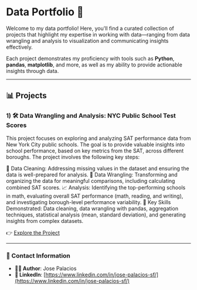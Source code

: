 # Data Portfolio 🚀

Welcome to my data portfolio! Here, you'll find a curated collection of projects that highlight my expertise in working with data—ranging from data wrangling and analysis to visualization and communicating insights effectively.

Each project demonstrates my proficiency with tools such as **Python**, **pandas**, **matplotlib**, and more, as well as my ability to provide actionable insights through data.

---

## 📊 Projects

### 1) 🛠 Data Wrangling and Analysis: NYC Public School Test Scores
This project focuses on exploring and analyzing SAT performance data from New York City public schools. The goal is to provide valuable insights into school performance, based on key metrics from the SAT, across different boroughs. The project involves the following key steps:

🧹 Data Cleaning: Addressing missing values in the dataset and ensuring the data is well-prepared for analysis.
🔄 Data Wrangling: Transforming and organizing the data for meaningful comparisons, including calculating combined SAT scores.
📈 Analysis: Identifying the top-performing schools in math, evaluating overall SAT performance (math, reading, and writing), and investigating borough-level performance variability.
🔑 Key Skills Demonstrated: Data cleaning, data wrangling with pandas, aggregation techniques, statistical analysis (mean, standard deviation), and generating insights from complex datasets.

👉 [Explore the Project](https://github.com/josepalacios3/Data-Wrangling-and-Analysis--NYC-Public-School-Test-Scores.git)

---

### 📇 Contact Information

- **👨‍💻 Author**: Jose Palacios
- **🔗 LinkedIn**: [https://www.linkedin.com/in/jose-palacios-sf/](https://www.linkedin.com/in/jose-palacios-sf/)
